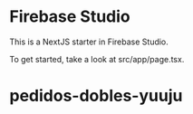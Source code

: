 # Firebase Studio

This is a NextJS starter in Firebase Studio.

To get started, take a look at src/app/page.tsx.
# pedidos-dobles-yuuju
